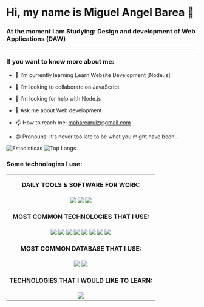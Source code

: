 # Hi, my name is Miguel Angel Barea 👋

### At the moment I am Studying: Design and development of Web Applications (DAW)

<hr>

### If you want to know more about me:

- 🌱 I’m currently learning Learn Website Development [Node.js]
- 👯 I’m looking to collaborate on JavaScript
- 🤔 I’m looking for help with Node.js
- 💬 Ask me about Web development

- 📫 How to reach me: mabarearuiz@gmail.com

- 😄 Pronouns: It's never too late to be what you might have been...

![Estadisticas](https://github-readme-stats.vercel.app/api?username=mabarearuiz&show_icons=true&theme=dark)
![Top Langs](https://github-readme-stats.vercel.app/api/top-langs/?username=mabarearuiz&layout=compact&theme=dark)

### Some technologies I use:

<table align="center">
    <tr>
        <td>
            <p align="center"><b>DAILY TOOLS & SOFTWARE FOR WORK:</b></p>
        </td>
    </tr>
    <tr>  
        <td align="center">
            <img src="https://img.shields.io/badge/Eclipse%20IDE-2C2255.svg?style=for-the-badge&logo=Eclipse-IDE&logoColor=white">
            <img src="https://img.shields.io/badge/Visual%20Studio%20Code-007ACC.svg?style=for-the-badge&logo=Visual-Studio-Code&logoColor=white">
            <img src="https://img.shields.io/badge/GitHub-181717.svg?style=for-the-badge&logo=GitHub&logoColor=white">
        </td>
    </tr>
    <tr>  
        <td>
            <p align="center"><b>MOST COMMON TECHNOLOGIES THAT I USE:</b></p>
        </td>
    </tr>
    <tr>
        <td align="center">
            <img src="https://img.shields.io/badge/HTML5-E34F26?style=for-the-badge&logo=html5&logoColor=white">
            <img src="https://img.shields.io/badge/CSS3-1572B6?style=for-the-badge&logo=css3&logoColor=white">
            <img src="https://img.shields.io/badge/Bootstrap-7952B3.svg?style=for-the-badge&logo=Bootstrap&logoColor=white">
            <img src="https://img.shields.io/badge/JavaScript-F7DF1E.svg?style=for-the-badge&logo=JavaScript&logoColor=black"> 
            <img src="https://img.shields.io/badge/Node.js-339933.svg?style=for-the-badge&logo=nodedotjs&logoColor=white">
            <img src="https://img.shields.io/badge/PHP-777BB4?style=for-the-badge&logo=php&logoColor=white">
            <img src="https://img.shields.io/badge/Java-007396?style=for-the-badge&logo=java&logoColor=white&labelColor=101010"> 
            <img src="https://img.shields.io/badge/AngularJS-E23237.svg?style=for-the-badge&logo=AngularJS&logoColor=white">
        </td>
    </tr>
    <tr>
        <td>
            <p align="center"><b>MOST COMMON DATABASE THAT I USE:</b></p>
        </td>
    </tr>
    <tr>
        <td align="center">
            <img src="https://img.shields.io/badge/MySQL-4479A1.svg?style=for-the-badge&logo=MySQL&logoColor=white">
            <img src="https://img.shields.io/badge/MongoDB-47A248.svg?style=for-the-badge&logo=MongoDB&logoColor=white">
        </td>
    </tr>
    <tr>
        <td>
            <p align="center"><b>TECHNOLOGIES THAT I WOULD LIKE TO LEARN:</b></p>
        </td>
    </tr>
    <tr>
        <td align="center">
            <img src="https://img.shields.io/badge/JSON-000000.svg?style=for-the-badge&logo=JSON&logoColor=white">
        </td>
    </tr>
</table>
